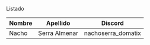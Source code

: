 Listado

| Nombre | Apellido | Discord |
| --- | --- | --- |
| Nacho | Serra Almenar | nachoserra_domatix |